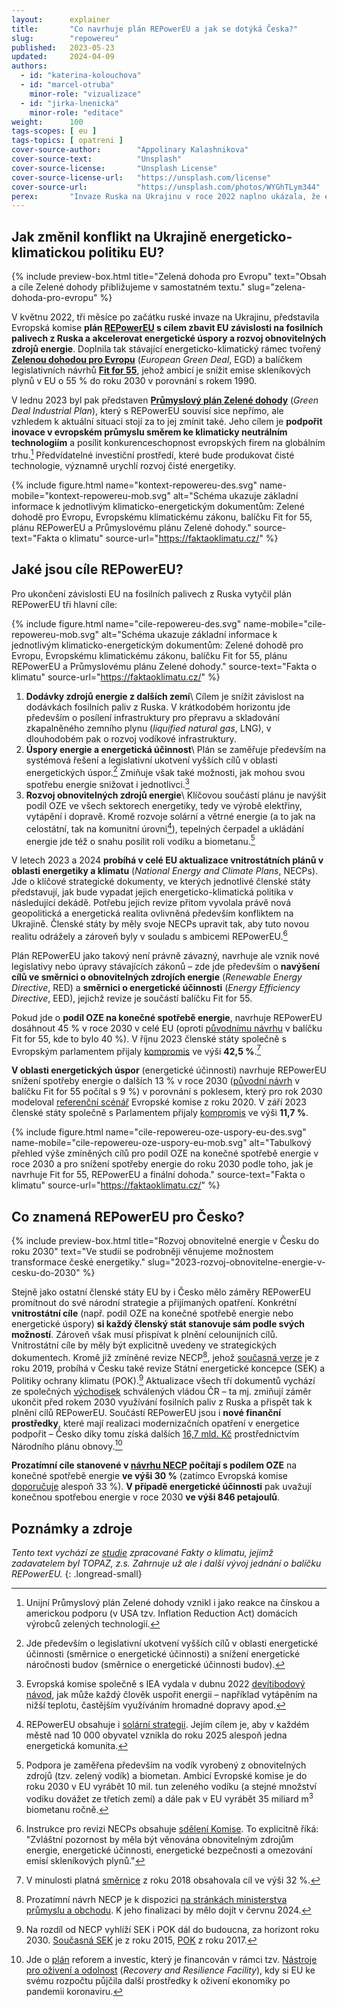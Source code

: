 ```yaml
---
layout:      explainer
title:       "Co navrhuje plán REPowerEU a jak se dotýká Česka?"
slug:        "repowereu"
published:   2023-05-23
updated:     2024-04-09
authors:
  - id: "katerina-kolouchova"
  - id: "marcel-otruba"
    minor-role: "vizualizace"
  - id: "jirka-lnenicka"
    minor-role: "editace"
weight:      100
tags-scopes: [ eu ]
tags-topics: [ opatreni ]
cover-source-author:        "Appolinary Kalashnikova"
cover-source-text:          "Unsplash"
cover-source-license:       "Unsplash License"
cover-source-license-url:   "https://unsplash.com/license"
cover-source-url:           "https://unsplash.com/photos/WYGhTLym344"
perex:       "Invaze Ruska na Ukrajinu v roce 2022 naplno ukázala, že energetická i klimatická krize mají společného jmenovatele: fosilní paliva. Zároveň je zřejmé, že na cestě ke klimatické neutralitě nemůže Evropa dále v tak velké míře spoléhat na fosilní plyn coby přechodné řešení. Současnou krizi je však možné vnímat i jako příležitost k přechodu na čisté zdroje energie, k investicím do energetické účinnosti a úspor a také k zajištění větší evropské a národní energetické soběstačnosti a bezpečnosti. Tyto změny současně povedou ke snížení emisí skleníkových plynů a naplnění závazků Pařížské dohody."
---
```


## Jak změnil konflikt na Ukrajině energeticko-klimatickou politiku EU?

{% include preview-box.html
    title="Zelená dohoda pro Evropu"
    text="Obsah a cíle Zelené dohody přibližujeme v samostatném textu."
    slug="zelena-dohoda-pro-evropu"
%}

V květnu 2022, tři měsíce po začátku ruské invaze na Ukrajinu, představila Evropská komise **plán [REPowerEU](https://eur-lex.europa.eu/legal-content/CS/TXT/HTML/?uri=CELEX:52022DC0230) s cílem zbavit EU závislosti na fosilních palivech z Ruska a akcelerovat energetické úspory a rozvoj obnovitelných zdrojů energie**. Doplnila tak stávající energeticko-klimatický rámec tvořený [**Zelenou dohodou pro Evropu**](https://eur-lex.europa.eu/legal-content/CS/TXT/?qid=1576150542719&uri=COM%3A2019%3A640%3AFIN) (*European Green Deal*, EGD) a balíčkem legislativních návrhů [**Fit for 55**](/infografiky/fit-for-55), jehož ambicí je snížit emise skleníkových plynů v EU o 55 % do roku 2030 v porovnání s rokem 1990.

V lednu 2023 byl pak představen [**Průmyslový plán Zelené dohody**](https://eur-lex.europa.eu/legal-content/CS/TXT/HTML/?uri=CELEX:52023DC0062&from=CS) (*Green Deal Industrial Plan*), který s  REPowerEU souvisí sice nepřímo, ale vzhledem k aktuální situaci stojí za to jej zmínit také. Jeho cílem je **podpořit inovace v evropském průmyslu směrem ke klimaticky neutrálním technologiím** a posílit konkurenceschopnost evropských firem na globálním trhu.[^gdip] Předvídatelné investiční prostředí, které bude produkovat čisté technologie, významně urychlí rozvoj čisté energetiky.

{% include figure.html
    name="kontext-repowereu-des.svg"
    name-mobile="kontext-repowereu-mob.svg"
    alt="Schéma ukazuje základní informace k jednotlivým klimaticko-energetickým dokumentům: Zelené dohodě pro Evropu, Evropskému klimatickému zákonu, balíčku Fit for 55, plánu REPowerEU a Průmyslovému plánu Zelené dohody."
    source-text="Fakta o klimatu"
    source-url="https://faktaoklimatu.cz/"
%}

## Jaké jsou cíle REPowerEU?

Pro ukončení závislosti EU na fosilních palivech z Ruska vytyčil plán REPowerEU tři hlavní cíle:

{% include figure.html
    name="cile-repowereu-des.svg"
    name-mobile="cile-repowereu-mob.svg"
    alt="Schéma ukazuje základní informace k jednotlivým klimaticko-energetickým dokumentům: Zelené dohodě pro Evropu, Evropskému klimatickému zákonu, balíčku Fit for 55, plánu REPowerEU a Průmyslovému plánu Zelené dohody."
    source-text="Fakta o klimatu"
    source-url="https://faktaoklimatu.cz/"
%}

1. **Dodávky zdrojů energie z dalších zemí**\\
    Cílem je snížit závislost na dodávkách fosilních paliv z Ruska. V krátkodobém horizontu jde především o posílení infrastruktury pro přepravu a skladování zkapalněného zemního plynu (*liquified natural gas*, LNG), v dlouhodobém pak o rozvoj vodíkové infrastruktury.
2. **Úspory energie a energetická účinnost**\\
    Plán se zaměřuje především na systémová řešení a legislativní ukotvení vyšších cílů v oblasti energetických úspor.[^opatreni-systemova] Zmiňuje však také možnosti, jak mohou svou spotřebu energie snižovat i jednotlivci.[^opatreni-individualni]
3. **Rozvoj obnovitelných zdrojů energie**\\
    Klíčovou součástí plánu je navýšit podíl OZE ve všech sektorech energetiky, tedy ve výrobě elektřiny, vytápění i dopravě. Kromě rozvoje solární a větrné energie (a to jak na celostátní, tak na komunitní úrovni[^solarni-strategie]), tepelných čerpadel a ukládání energie jde též o snahu posílit roli vodíku a biometanu.[^vodik]

V letech 2023 a 2024 **probíhá v celé EU aktualizace vnitrostátních plánů v oblasti energetiky a klimatu** (*National Energy and Climate Plans*, NECPs). Jde o klíčové strategické dokumenty, ve kterých jednotlivé členské státy představují, jak bude vypadat jejich energeticko-klimatická politika v následující dekádě. Potřebu jejich revize přitom vyvolala právě nová geopolitická a energetická realita ovlivněná především konfliktem na Ukrajině. Členské státy by měly svoje NECPs upravit tak, aby tuto novou realitu odrážely a zároveň byly v souladu s ambicemi REPowerEU.[^revize-necp]

Plán REPowerEU jako takový není právně závazný, navrhuje ale vznik nové legislativy nebo úpravy stávajících zákonů – zde jde především o **navýšení cílů ve směrnici o obnovitelných zdrojích energie** (*Renewable Energy Directive*, RED) a **směrnici o energetické účinnosti** (*Energy Efficiency Directive*, EED), jejichž revize je součástí balíčku Fit for 55.

Pokud jde o **podíl OZE na konečné spotřebě energie**, navrhuje REPowerEU dosáhnout 45 % v roce 2030 v celé EU (oproti [původnímu návrhu](https://eur-lex.europa.eu/legal-content/CS/TXT/?uri=CELEX%3A52021PC0557) v balíčku Fit for 55, kde to bylo 40 %). V říjnu 2023 členské státy společně s Evropským parlamentem přijaly [kompromis](https://eur-lex.europa.eu/legal-content/CS/TXT/HTML/?uri=OJ:L_202302413) ve výši **42,5 %**.[^red]

**V oblasti energetických úspor** (energetické účinnosti) navrhuje REPowerEU snížení spotřeby energie o dalších 13 % v roce 2030 ([původní návrh](https://eur-lex.europa.eu/legal-content/CS/TXT/?uri=CELEX%3A52021PC0558) v balíčku Fit for 55 počítal s 9 %) v porovnání s poklesem, který pro rok 2030 modeloval [referenční scénář](https://energy.ec.europa.eu/data-and-analysis/energy-modelling/eu-reference-scenario-2020_en) Evropské komise z roku 2020. V září 2023 členské státy společně s Parlamentem přijaly [kompromis](https://eur-lex.europa.eu/legal-content/CS/TXT/HTML/?uri=CELEX:32023L1791) ve výši **11,7 %**.

{% include figure.html
    name="cile-repowereu-oze-uspory-eu-des.svg"
    name-mobile="cile-repowereu-oze-uspory-eu-mob.svg"
    alt="Tabulkový přehled výše zmíněných cílů pro podíl OZE na konečné spotřebě energie v roce 2030 a pro snížení spotřeby energie do roku 2030 podle toho, jak je navrhuje Fit for 55, REPowerEU a finální dohoda."
    source-text="Fakta o klimatu"
    source-url="https://faktaoklimatu.cz/"
%}

## Co znamená REPowerEU pro Česko?

{% include preview-box.html
    title="Rozvoj obnovitelné energie v Česku do roku 2030"
    text="Ve studii se podrobněji věnujeme možnostem transformace české energetiky."
    slug="2023-rozvoj-obnovitelne-energie-v-cesku-do-2030"
%}

Stejně jako ostatní členské státy EU by i Česko mělo záměry REPowerEU promítnout do své národní strategie a přijímaných opatření. Konkrétní **vnitrostátní cíle** (např. podíl OZE na konečné spotřebě energie nebo energetické úspory) **si každý členský stát stanovuje sám podle svých možností**. Zároveň však musí přispívat k plnění celounijních cílů. Vnitrostátní cíle by měly být explicitně uvedeny ve strategických dokumentech. Kromě již zmíněné revize NECP[^necp-draft], jehož [současná verze](https://www.mpo.cz/cz/energetika/strategicke-a-koncepcni-dokumenty/vnitrostatni-plan-ceske-republiky-v-oblasti-energetiky-a-klimatu--252016/) je z roku 2019, probíhá v Česku také revize Státní energetické koncepce (SEK) a Politiky ochrany klimatu (POK).[^sek-pok] Aktualizace všech tří dokumentů vychází ze společných [východisek](https://www.mpo.cz/assets/cz/energetika/strategicke-a-koncepcni-dokumenty/2023/4/Vychodiska-aktualizace-Statni-energeticke-koncepce-CR-a-souvisejicich-strategickych-dokumentu.docx) schválených vládou ČR – ta mj. zmiňují záměr ukončit před rokem 2030 využívání fosilních paliv z Ruska a přispět tak k plnění cílů REPowerEU. Součástí REPowerEU jsou i **nové finanční prostředky**, které mají realizaci modernizačních opatření v energetice podpořit – Česko díky tomu získá dalších [16,7 mld. Kč](https://www.mfcr.cz/cs/zahranicni-sektor/rada-eu-ecofin/zasedani-rady-ecofin/2022/ecofin-ministri-maji-dohodu-na-rozdeleni-48934/) prostřednictvím Národního plánu obnovy.[^npo]

**Prozatímní cíle stanovené v [návrhu NECP](https://www.mpo.cz/cz/energetika/strategicke-a-koncepcni-dokumenty/aktualizace-vnitrostatniho-planu-ceske-republiky-v-oblasti-energetiky-a-klimatu--277532/) počítají s podílem OZE** na konečné spotřebě energie **ve výši 30 %** (zatímco Evropská komise [doporučuje](https://commission.europa.eu/document/download/71bef10f-ad93-47c9-8e9a-6e57063533cc_en?filename=Recommendation_draft_updated_NECP_Czechia_2023_0.pdf) alespoň 33 %). **V případě energetické účinnosti** pak uvažují konečnou spotřebou energie v roce 2030 **ve výši 846 petajoulů**.

## Poznámky a zdroje

_Tento text vychází ze [studie](/studie/2023-rozvoj-obnovitelne-energie-v-cesku-do-2030) zpracované Fakty o klimatu, jejímž zadavatelem byl TOPAZ, z.s. Zahrnuje už ale i další vývoj jednání o balíčku REPowerEU._
{: .longread-small}

[^energeticka-krize]: Energetická krize začala už v roce 2021, a to v důsledku následujících faktorů: nečekaně rychlá obnova ekonomiky po pandemii; počasí (především sucho); údržba – a tedy dočasné odstavení – jaderných elektráren; a cílené omezování dodávek plynu ze strany Ruska. Více k tématu např. na [stránkách IEA](https://www.iea.org/topics/global-energy-crisis).
[^gdip]: Unijní Průmyslový plán Zelené dohody vznikl i jako reakce na čínskou a americkou podporu (v USA tzv. Inflation Reduction Act) domácích výrobců zelených technologií.
[^opatreni-systemova]: Jde především o legislativní ukotvení vyšších cílů v oblasti energetické účinnosti (směrnice o energetické účinnosti) a snížení energetické náročnosti budov (směrnice o energetické účinnosti budov).
[^opatreni-individualni]: Evropská komise společně s IEA vydala v dubnu 2022 [devítibodový návod](https://www.iea.org/reports/playing-my-part), jak může každý člověk uspořit energii – například vytápěním na nižší teplotu, častějším využíváním hromadné dopravy apod.
[^solarni-strategie]: REPowerEU obsahuje i [solární strategii](https://eur-lex.europa.eu/legal-content/CS/TXT/HTML/?uri=CELEX:52022DC0221&from=EN). Jejím cílem je, aby v každém městě nad 10 000 obyvatel vznikla do roku 2025 alespoň jedna energetická komunita.
[^vodik]: Podpora je zaměřena především na vodík vyrobený z obnovitelných zdrojů (tzv. zelený vodík) a biometan. Ambicí Evropské komise je do roku 2030 v EU vyrábět 10 mil. tun zeleného vodíku (a stejné množství vodíku dovážet ze třetích zemí) a dále pak v EU vyrábět 35 miliard m<sup>3</sup> biometanu ročně.
[^revize-necp]: Instrukce pro revizi NECPs obsahuje [sdělení Komise](https://energy.ec.europa.eu/document/download/844d6896-2fe8-4e2b-b052-bf7169d9be3a_cs). To explicitně říká: "Zvláštní pozornost by měla být věnována obnovitelným zdrojům energie, energetické účinnosti, energetické bezpečnosti a omezování emisí skleníkových plynů."
[^sek-pok]: Na rozdíl od NECP vyhlíží SEK i POK dál do budoucna, za horizont roku 2030. [Současná SEK](https://www.mpo.cz/dokument158059.html) je z roku 2015, [POK](https://www.mzp.cz/cz/politika_ochrany_klimatu_2017) z roku 2017.
[^necp-draft]: Prozatímní návrh NECP je k dispozici [na stránkách ministerstva průmyslu a obchodu](https://www.mpo.cz/cz/energetika/strategicke-a-koncepcni-dokumenty/aktualizace-vnitrostatniho-planu-ceske-republiky-v-oblasti-energetiky-a-klimatu--277532/). K jeho finalizaci by mělo dojít v červnu 2024.
[^npo]: Jde o [plán](https://www.planobnovycr.cz/) reforem a investic, který je financován v rámci tzv. [Nástroje pro oživení a odolnost](https://commission.europa.eu/business-economy-euro/economic-recovery/recovery-and-resilience-facility_cs) (*Recovery and Resilience Facility*), kdy si EU ke svému rozpočtu půjčila další prostředky k oživení ekonomiky po pandemii koronaviru.
[^red]: V minulosti platná [směrnice](https://eur-lex.europa.eu/legal-content/cs/TXT/?uri=CELEX:32018L2001) z roku 2018 obsahovala cíl ve výši 32 %.